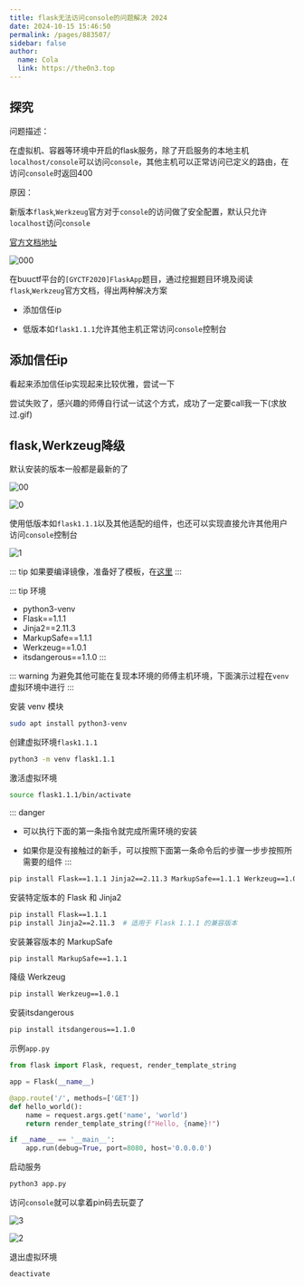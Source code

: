 ```yaml
---
title: flask无法访问console的问题解决 2024
date: 2024-10-15 15:46:50
permalink: /pages/883507/
sidebar: false
author: 
  name: Cola
  link: https://the0n3.top
---
```



## 探究

问题描述：

在虚拟机、容器等环境中开启的flask服务，除了开启服务的本地主机`localhost/console`可以访问`console`，其他主机可以正常访问已定义的路由，在访问`console`时返回400

原因：

新版本`flask`,`Werkzeug`官方对于`console`的访问做了安全配置，默认只允许`localhost`访问`console`

[官方文档地址](https://werkzeug.palletsprojects.com/en/3.0.x/debug/)

![000](https://the0n3.top/medias/flask-console/000.png)

在buuctf平台的`[GYCTF2020]FlaskApp`题目，通过挖掘题目环境及阅读`flask`,`Werkzeug`官方文档，得出两种解决方案

- 添加信任ip

- 低版本如`flask1.1.1`允许其他主机正常访问`console`控制台


## 添加信任ip

看起来添加信任ip实现起来比较优雅，尝试一下

尝试失败了，感兴趣的师傅自行试一试这个方式，成功了一定要call我一下(求放过.gif)


## flask,Werkzeug降级


默认安装的版本一般都是最新的了

![00](https://the0n3.top/medias/flask-console/00.png)

![0](https://the0n3.top/medias/flask-console/0.png)

使用低版本如`flask1.1.1`以及其他适配的组件，也还可以实现直接允许其他用户访问`console`控制台

![1](https://the0n3.top/medias/flask-console/1.png)

::: tip 
如果要编译镜像，准备好了模板，在[这里](https://github.com/Apursuit/ctf-flaskPIN-Debug)
:::



::: tip 环境
- python3-venv
- Flask==1.1.1
- Jinja2==2.11.3
- MarkupSafe==1.1.1
- Werkzeug==1.0.1
- itsdangerous==1.1.0
:::


::: warning
为避免其他可能在复现本环境的师傅主机环境，下面演示过程在`venv`虚拟环境中进行
:::


安装 venv 模块

```bash
sudo apt install python3-venv
```

创建虚拟环境`flask1.1.1`

```bash
python3 -m venv flask1.1.1
```

激活虚拟环境
```bash
source flask1.1.1/bin/activate
```

::: danger
- 可以执行下面的第一条指令就完成所需环境的安装

- 如果你是没有接触过的新手，可以按照下面第一条命令后的步骤一步步按照所需要的组件
:::

```bash
pip install Flask==1.1.1 Jinja2==2.11.3 MarkupSafe==1.1.1 Werkzeug==1.0.1 itsdangerous==1.1.0
```


安装特定版本的 Flask 和 Jinja2
```bash
pip install Flask==1.1.1
pip install Jinja2==2.11.3  # 适用于 Flask 1.1.1 的兼容版本
```

安装兼容版本的 MarkupSafe

```bash
pip install MarkupSafe==1.1.1
```

降级 Werkzeug

```bash
pip install Werkzeug==1.0.1
```

安装itsdangerous 

```bash
pip install itsdangerous==1.1.0
```

示例`app.py`

```python
from flask import Flask, request, render_template_string

app = Flask(__name__)

@app.route('/', methods=['GET'])
def hello_world():
    name = request.args.get('name', 'world')
    return render_template_string(f"Hello, {name}!")

if __name__ == '__main__':
    app.run(debug=True, port=8080, host='0.0.0.0')
```

启动服务
```bash
python3 app.py
```

访问`console`就可以拿着pin码去玩耍了

![3](https://the0n3.top/medias/flask-console/3.png)

![2](https://the0n3.top/medias/flask-console/2.png)

退出虚拟环境
```bash
deactivate
```
